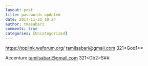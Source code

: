 ```yaml
---
layout: post
title: passwords updated
date: 2017-11-21 10:24
author: tmasabari
comments: true
categories: [Uncategorized]
---
```

https://toplink.weforum.org/ tamilsabari@gmail.com 321&lt;God1&gt;*

Accenture tamilsabari@gmail.com 321&lt;Db2&gt;S##
